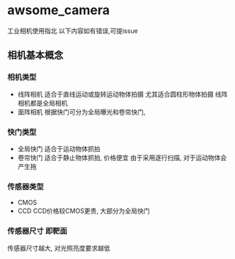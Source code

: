 # awsome_camera
工业相机使用指北
以下内容如有错误,可提issue

## 相机基本概念

### 相机类型
- 线阵相机
适合于直线运动或旋转运动物体拍摄
尤其适合圆柱形物体拍摄
线阵相机都是全局相机
- 面阵相机
根据快门可分为全局曝光和卷帘快门, 


### 快门类型
- 全局快门
适合于运动物体抓拍
- 卷帘快门
适合于静止物体抓拍, 价格便宜
由于采用逐行扫描, 对于运动物体会产生拖

### 传感器类型
- CMOS
- CCD
CCD价格较CMOS更贵, 大部分为全局快门

### 传感器尺寸 即靶面
传感器尺寸越大, 对光照亮度要求越低




